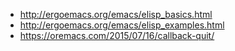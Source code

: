 - http://ergoemacs.org/emacs/elisp_basics.html
- http://ergoemacs.org/emacs/elisp_examples.html
- https://oremacs.com/2015/07/16/callback-quit/